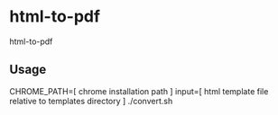 # html-to-pdf
html-to-pdf

## Usage

CHROME_PATH=[ chrome installation path ] input=[ html template file relative to templates directory ] ./convert.sh 
